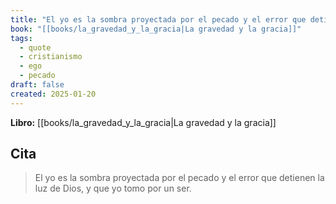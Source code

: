 ```yaml
---
title: "El yo es la sombra proyectada por el pecado y el error que detienen la luz de Di..."
book: "[[books/la_gravedad_y_la_gracia|La gravedad y la gracia]]"
tags:
  - quote
  - cristianismo
  - ego
  - pecado
draft: false
created: 2025-01-20
---
```


**Libro:** [[books/la_gravedad_y_la_gracia|La gravedad y la gracia]]

## Cita
> El yo es la sombra proyectada por el pecado y el error que detienen la luz de Dios, y que yo tomo por un ser.
